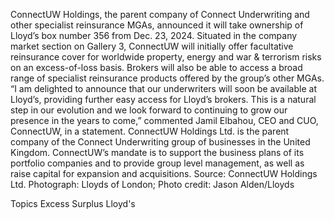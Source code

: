 ConnectUW Holdings, the parent company of Connect Underwriting and other specialist reinsurance MGAs, announced it will take ownership of Lloyd’s box number 356 from Dec. 23, 2024.
Situated in the company market section on Gallery 3, ConnectUW will initially offer facultative reinsurance cover for worldwide property, energy and war & terrorism risks on an excess-of-loss basis. Brokers will also be able to access a broad range of specialist reinsurance products offered by the group’s other MGAs.
“I am delighted to announce that our underwriters will soon be available at Lloyd’s, providing further easy access for Lloyd’s brokers. This is a natural step in our evolution and we look forward to continuing to grow our presence in the years to come,” commented Jamil Elbahou, CEO and CUO, ConnectUW, in a statement.
ConnectUW Holdings Ltd. is the parent company of the Connect Underwriting group of businesses in the United Kingdom. ConnectUW’s mandate is to support the business plans of its portfolio companies and to provide group level management, as well as raise capital for expansion and acquisitions.
Source: ConnectUW Holdings Ltd.
Photograph: Lloyds of London; Photo credit: Jason Alden/Lloyds

Topics
Excess Surplus
Lloyd's
